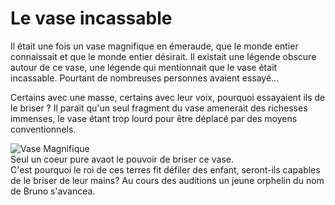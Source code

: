 # Le vase incassable

Il était une fois un vase magnifique en émeraude, que le monde entier connaissait et que le monde entier désirait. Il existait une légende obscure autour de ce vase, une légende qui mentionnait que le vase était incassable. Pourtant de nombreuses personnes avaient essayé...

Certains avec une masse, certains avec leur voix, pourquoi essayaient ils de le briser ? Il parait qu'un seul fragment du vase amenerait des richesses immenses, le vase étant trop lourd pour être déplacé par des moyens conventionnels.

![Vase Magnifique](https://www.marchebiron.com/media/k2/items/cache/2685031678a92e5387391300bfacca68_XL.jpg)  
Seul un coeur pure avaot le pouvoir de briser ce vase.  
C'est pourquoi le roi de ces terres fit défiler des enfant, seront-ils capables de le briser de leur mains?
Au cours des auditions un jeune orphelin du nom de Bruno s'avancea.  

